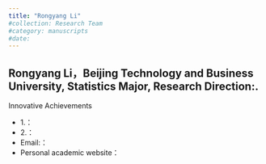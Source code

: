 ```yaml
---
title: "Rongyang Li"
#collection: Research Team
#category: manuscripts
#date: 
---
```

Rongyang Li，Beijing Technology and Business University, Statistics Major, Research Direction:.
-
Innovative Achievements
 - 1.：
 - 2.：
- Email:：
- Personal academic website：



